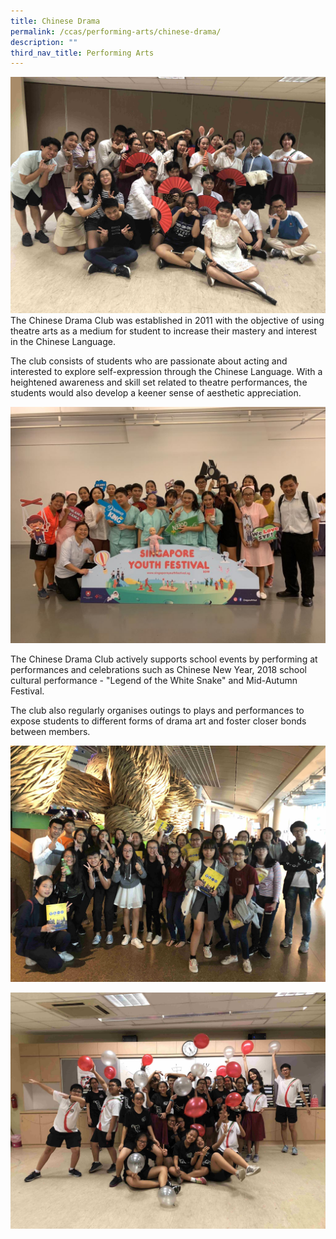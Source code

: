 ```yaml
---
title: Chinese Drama
permalink: /ccas/performing-arts/chinese-drama/
description: ""
third_nav_title: Performing Arts
---
```

![](/images/cd1.jpeg)
The Chinese Drama Club was established in 2011 with the objective of using theatre arts as a medium for student to increase their mastery and interest in the Chinese Language.

The club consists of students who are passionate about acting and interested to explore self-expression through the Chinese Language. With a heightened awareness and skill set related to theatre performances, the students would also develop a keener sense of aesthetic appreciation.
  
![](/images/cd2.jpeg)
  

The Chinese Drama Club actively supports school events by performing at performances and celebrations such as Chinese New Year, 2018 school cultural performance - "Legend of the White Snake" and Mid-Autumn Festival.

  

The club also regularly organises outings to plays and performances to expose students to different forms of drama art and foster closer bonds between members.

 ![](/images/cd3.jpeg)

![](/images/cd4.jpeg)